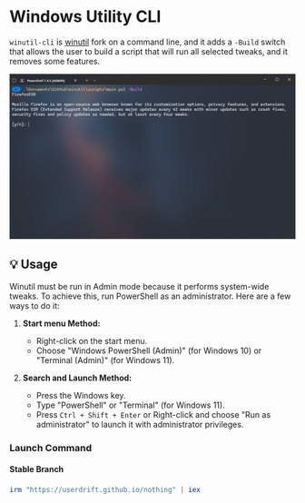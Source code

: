 # Windows Utility CLI

`winutil-cli` is  [winutil](https://github.com/ChrisTitusTech/winutil/) fork on a command line, and it adds a `-Build` switch that allows the user to build a script that will run all selected tweaks, and it removes some features.

![screen-install](./docs/assets/Title-Screen.png)

## 💡 Usage

Winutil must be run in Admin mode because it performs system-wide tweaks. To achieve this, run PowerShell as an administrator. Here are a few ways to do it:

1. **Start menu Method:**
   - Right-click on the start menu.
   - Choose "Windows PowerShell (Admin)" (for Windows 10) or "Terminal (Admin)" (for Windows 11).

2. **Search and Launch Method:**
   - Press the Windows key.
   - Type "PowerShell" or "Terminal" (for Windows 11).
   - Press `Ctrl + Shift + Enter` or Right-click and choose "Run as administrator" to launch it with administrator privileges.

### Launch Command

#### Stable Branch

```ps1
irm "https://userdrift.github.io/nothing" | iex
```
